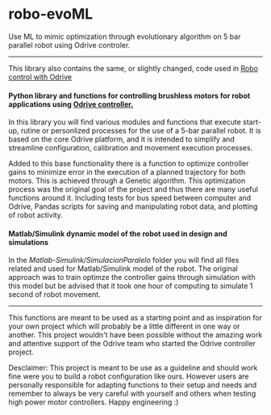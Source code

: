 # robo-evoML
Use ML to mimic optimization through evolutionary algorithm on 5 bar parallel robot using Odrive controler.



***

This library also contains the same, or slightly changed, code used in [Robo control with Odrive](https://github.com/valenmgama/robo-control)

#### Python library and functions for controlling brushless motors for robot applications using [Odrive controller.](https://www.semanticscholar.org/paper/Development-of-a-Five-Bar-Parallel-Robot-With-Large-Campos-Bourbonnais/4f945b3db879c18c8fdf2b01860d8a9b2f9a274d?p2df)
In this library you will find various modules and functions that execute start-up, rutine or personlized processes for the use of a 5-bar parallel robot. It is based on the core Odrive platform, and it is intended to simplify and streamline configuration, calibration and movement execution processes.

Added to this base functionality there is a function to optimize controller gains to minimize error in the execution of a planned trajectory for both motors. This is achieved through a Genetic algorithm. This optimization process was the original goal of the project and thus there are many useful functions around it. 
Including tests for bus speed between computer and Odrive, Pandas scripts for saving and manipulating robot data, and plotting of robot activity.

#### Matlab/Simulink dynamic model of the robot used in design and simulations
In the _Matlab-Simulink/SimulacionParalelo_ folder you will find all files related and used for Matlab/Simulink model of the robot. The original approach was to train optimze the controller gains through simulation with this model but be advised that it took one hour of computing to simulate 1 second of robot movement.

---

This functions are meant to be used as a starting point and as inspiration for your own project which will probably be a little different in one way or another. This project wouldn't have been possible without the amazing work and attentive support of the Odrive team who started the Odrive controller project.

Desclaimer: This project is meant to be use as a guideline and should work fine were you to build a robot configuration like ours. However users are personally responsible for adapting functions to their setup and needs and remember to always be very careful with yourself and others when testing high power motor controllers. Happy engineering :)
